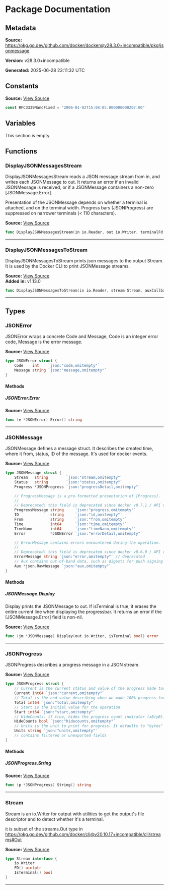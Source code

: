 # Package Documentation

## Metadata

**Source:** https://pkg.go.dev/github.com/docker/docker@v28.3.0+incompatible/pkg/jsonmessage

**Version:** v28.3.0+incompatible

**Generated:** 2025-06-28 23:11:32 UTC

## Constants

**Source:** [View Source](https://github.com/docker/docker/blob/v28.3.0/pkg/jsonmessage/jsonmessage.go#L17)

```go
const RFC3339NanoFixed = "2006-01-02T15:04:05.000000000Z07:00"
```

## Variables

This section is empty.

## Functions

### DisplayJSONMessagesStream

DisplayJSONMessagesStream reads a JSON message stream from in, and writes
each JSONMessage to out. It returns an error if an invalid JSONMessage
is received, or if a JSONMessage containers a non-zero [JSONMessage.Error].

Presentation of the JSONMessage depends on whether a terminal is attached,
and on the terminal width. Progress bars (JSONProgress) are suppressed
on narrower terminals (< 110 characters).

**Source:** [View Source](https://github.com/docker/docker/blob/v28.3.0/pkg/jsonmessage/jsonmessage.go#L235)  

```go
func DisplayJSONMessagesStream(in io.Reader, out io.Writer, terminalFd uintptr, isTerminal bool, auxCallback func(JSONMessage)) error
```

---

### DisplayJSONMessagesToStream

DisplayJSONMessagesToStream prints json messages to the output Stream. It is
used by the Docker CLI to print JSONMessage streams.

**Source:** [View Source](https://github.com/docker/docker/blob/v28.3.0/pkg/jsonmessage/jsonmessage.go#L312)  
**Added in:** v1.13.0

```go
func DisplayJSONMessagesToStream(in io.Reader, stream Stream, auxCallback func(JSONMessage)) error
```

---

## Types

### JSONError

JSONError wraps a concrete Code and Message, Code is
an integer error code, Message is the error message.

**Source:** [View Source](https://github.com/docker/docker/blob/v28.3.0/pkg/jsonmessage/jsonmessage.go#L21)  

```go
type JSONError struct {
	Code    int    `json:"code,omitempty"`
	Message string `json:"message,omitempty"`
}
```

#### Methods

##### JSONError.Error

**Source:** [View Source](https://github.com/docker/docker/blob/v28.3.0/pkg/jsonmessage/jsonmessage.go#L26)  

```go
func (e *JSONError) Error() string
```

---

### JSONMessage

JSONMessage defines a message struct. It describes
the created time, where it from, status, ID of the
message. It's used for docker events.

**Source:** [View Source](https://github.com/docker/docker/blob/v28.3.0/pkg/jsonmessage/jsonmessage.go#L144)  

```go
type JSONMessage struct {
	Stream   string        `json:"stream,omitempty"`
	Status   string        `json:"status,omitempty"`
	Progress *JSONProgress `json:"progressDetail,omitempty"`

	// ProgressMessage is a pre-formatted presentation of [Progress].
	//
	// Deprecated: this field is deprecated since docker v0.7.1 / API v1.8. Use the information in [Progress] instead. This field will be omitted in a future release.
	ProgressMessage string     `json:"progress,omitempty"`
	ID              string     `json:"id,omitempty"`
	From            string     `json:"from,omitempty"`
	Time            int64      `json:"time,omitempty"`
	TimeNano        int64      `json:"timeNano,omitempty"`
	Error           *JSONError `json:"errorDetail,omitempty"`

	// ErrorMessage contains errors encountered during the operation.
	//
	// Deprecated: this field is deprecated since docker v0.6.0 / API v1.4. Use [Error.Message] instead. This field will be omitted in a future release.
	ErrorMessage string `json:"error,omitempty"` // deprecated
	// Aux contains out-of-band data, such as digests for push signing and image id after building.
	Aux *json.RawMessage `json:"aux,omitempty"`
}
```

#### Methods

##### JSONMessage.Display

Display prints the JSONMessage to out. If isTerminal is true, it erases
the entire current line when displaying the progressbar. It returns an
error if the [JSONMessage.Error] field is non-nil.

**Source:** [View Source](https://github.com/docker/docker/blob/v28.3.0/pkg/jsonmessage/jsonmessage.go#L184)  

```go
func (jm *JSONMessage) Display(out io.Writer, isTerminal bool) error
```

---

### JSONProgress

JSONProgress describes a progress message in a JSON stream.

**Source:** [View Source](https://github.com/docker/docker/blob/v28.3.0/pkg/jsonmessage/jsonmessage.go#L31)  

```go
type JSONProgress struct {
	// Current is the current status and value of the progress made towards Total.
	Current int64 `json:"current,omitempty"`
	// Total is the end value describing when we made 100% progress for an operation.
	Total int64 `json:"total,omitempty"`
	// Start is the initial value for the operation.
	Start int64 `json:"start,omitempty"`
	// HideCounts. if true, hides the progress count indicator (xB/yB).
	HideCounts bool `json:"hidecounts,omitempty"`
	// Units is the unit to print for progress. It defaults to "bytes" if empty.
	Units string `json:"units,omitempty"`
	// contains filtered or unexported fields
}
```

#### Methods

##### JSONProgress.String

**Source:** [View Source](https://github.com/docker/docker/blob/v28.3.0/pkg/jsonmessage/jsonmessage.go#L54)  

```go
func (p *JSONProgress) String() string
```

---

### Stream

Stream is an io.Writer for output with utilities to get the output's file
descriptor and to detect whether it's a terminal.

it is subset of the streams.Out type in
https://pkg.go.dev/github.com/docker/cli@v20.10.17+incompatible/cli/streams#Out

**Source:** [View Source](https://github.com/docker/docker/blob/v28.3.0/pkg/jsonmessage/jsonmessage.go#L304)  

```go
type Stream interface {
	io.Writer
	FD() uintptr
	IsTerminal() bool
}
```

---


